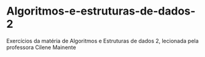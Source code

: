 # Algoritmos-e-estruturas-de-dados-2
Exercícios da matéria de Algoritmos e Estruturas de dados 2, lecionada pela professora Cilene Mainente 
